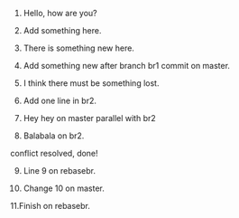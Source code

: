 1. Hello, how are you?

2. Add something here.

3. There is something new here.
  
5. Add something new after branch br1 commit on master.

4. I think there must be something lost.

6. Add one line in br2.

7. Hey hey on master parallel with br2

8. Balabala on br2.

conflict resolved, done!

9. Line 9 on rebasebr.

10. Change 10 on master.

11.Finish on rebasebr.

